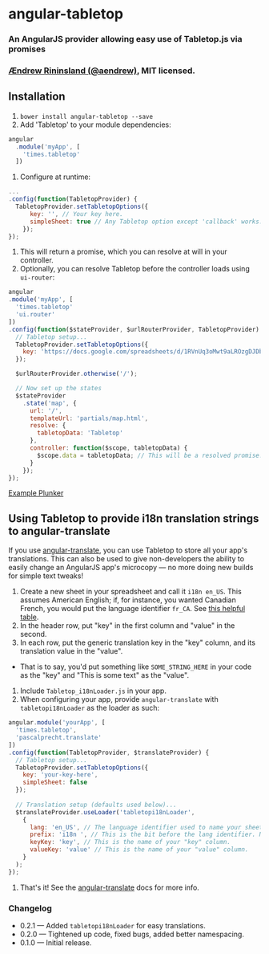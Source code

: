 # angular-tabletop
### An AngularJS provider allowing easy use of Tabletop.js via promises
### [Ændrew Rininsland (@aendrew)](http://www.twitter.com/aendrew), MIT licensed.

## Installation

1. `bower install angular-tabletop --save`
1. Add 'Tabletop' to your module dependencies:
  ```javascript
  angular
    .module('myApp', [
      'times.tabletop'
    ])
  ```
1. Configure at runtime:
  ```javascript
  ...
  .config(function(TabletopProvider) {
    TabletopProvider.setTabletopOptions({
        key: '', // Your key here.
        simpleSheet: true // Any Tabletop option except 'callback' works.
      });
  });
  ```
1. This will return a promise, which you can resolve at will in your controller.
1. Optionally, you can resolve Tabletop before the controller loads using `ui-router`:
  ```javascript
  angular
  .module('myApp', [
    'times.tabletop'
    'ui.router'
  ])
  .config(function($stateProvider, $urlRouterProvider, TabletopProvider) {
    // Tabletop setup...
    TabletopProvider.setTabletopOptions({
      key: 'https://docs.google.com/spreadsheets/d/1RVnUq3oMwt9aLROzgDJDbPlacjzWkOnx8pzzvX4Lcw4/pubhtml',
    });

    $urlRouterProvider.otherwise('/');

    // Now set up the states
    $stateProvider
      .state('map', {
        url: '/',
        templateUrl: 'partials/map.html',
        resolve: {
          tabletopData: 'Tabletop'
        },
        controller: function($scope, tabletopData) {
          $scope.data = tabletopData; // This will be a resolved promise!
        }
      });
  });

  ```

[Example Plunker](http://plnkr.co/edit/k3qdY0YZ6WofyihT623g?p=preview)

## Using Tabletop to provide i18n translation strings to angular-translate

If you use [angular-translate](https://github.com/angular-translate/angular-translate), you can use Tabletop to store all your app's translations. This can also be used to give non-developers the ability to easily change an AngularJS app's microcopy — no more doing new builds for simple text tweaks!

1. Create a new sheet in your spreadsheet and call it `i18n en_US`. This assumes American English; if, for instance, you wanted Canadian French, you would put the language identifier `fr_CA`. See [this helpful table](http://www.i18nguy.com/unicode/language-identifiers.html).
1. In the header row, put "key" in the first column and "value" in the second.
1. In each row, put the generic translation key in the "key" column, and its translation value in the "value".
  * That is to say, you'd put something like `SOME_STRING_HERE` in your code as the "key" and "This is some text" as the "value".
1. Include `Tabletop_i18nLoader.js` in your app.
1. When configuring your app, provide `angular-translate` with `tabletopi18nLoader` as the loader as such:
  ```javascript
  angular.module('yourApp', [
    'times.tabletop', 
    'pascalprecht.translate'
  ])
  .config(function(TabletopProvider, $translateProvider) {
    // Tabletop setup...
    TabletopProvider.setTabletopOptions({
      key: 'your-key-here',
      simpleSheet: false
    });
    
    // Translation setup (defaults used below)...
    $translateProvider.useLoader('tabletopi18nLoader', 
      {
        lang: 'en_US', // The language identifier used to name your sheet.
        prefix: 'i18n ', // This is the bit before the lang identifier. Note the space.
        keyKey: 'key', // This is the name of your "key" column.
        valueKey: 'value' // This is the name of your "value" column.
      }
    );
  });
  
  ```
1. That's it! See the [angular-translate](https://angular-translate.github.io/)
 docs for more info.

### Changelog

* 0.2.1 — Added `tabletopi18nLoader` for easy translations.
* 0.2.0 — Tightened up code, fixed bugs, added better namespacing.
* 0.1.0 — Initial release.
